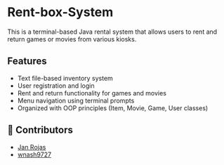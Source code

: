 # Rent-box-System 

This is a terminal-based Java rental system that allows users to rent and return games or movies from various kiosks.

##  Features
- Text file-based inventory system
- User registration and login
- Rent and return functionality for games and movies
- Menu navigation using terminal prompts
- Organized with OOP principles (Item, Movie, Game, User classes)

## 👥 Contributors
- [Jan Rojas](https://github.com/jannnmw)
- [wnash9727](https://github.com/wnash9727)
